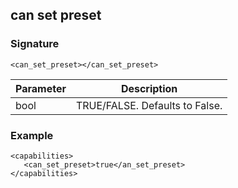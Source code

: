 ## can set preset


### Signature

`<can_set_preset></can_set_preset>`


| Parameter | Description |
| --- | --- |
| bool | TRUE/FALSE. Defaults to False. |


### Example

```
<capabilities>
   <can_set_preset>true</an_set_preset>
</capabilities>
```

